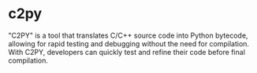 # c2py
"C2PY" is a tool that translates C/C++ source code into Python bytecode, allowing for rapid testing and debugging without the need for compilation. With C2PY, developers can quickly test and refine their code before final compilation.
